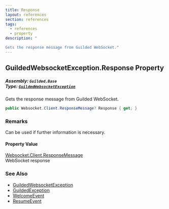```yaml
---
title: Response
layout: references
section: references
tags:
  - references
  - property
description: "

Gets the response message from Guilded WebSocket."
---
```


## GuildedWebsocketException.Response Property
##### **Assembly:** `Guilded.Base`<br/>**Type:** [`GuildedWebsocketException`](GuildedWebsocketException 'Guilded.Base.GuildedWebsocketException')

Gets the response message from Guilded WebSocket.

```csharp
public Websocket.Client.ResponseMessage? Response { get; }
```

### Remarks
  
Can be used if further information is necessary.

#### Property Value
[Websocket.Client.ResponseMessage](https://docs.microsoft.com/en-us/dotnet/api/Websocket.Client.ResponseMessage 'Websocket.Client.ResponseMessage')  
WebSocket response

### See Also
- [GuildedWebsocketException](GuildedWebsocketException 'Guilded.Base.GuildedWebsocketException')
- [GuildedException](GuildedException 'Guilded.Base.GuildedException')
- [WelcomeEvent](WelcomeEvent 'Guilded.Base.Events.WelcomeEvent')
- [ResumeEvent](ResumeEvent 'Guilded.Base.Events.ResumeEvent')